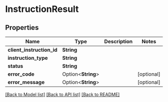 # InstructionResult

## Properties

Name | Type | Description | Notes
------------ | ------------- | ------------- | -------------
**client_instruction_id** | **String** |  | 
**instruction_type** | **String** |  | 
**status** | **String** |  | 
**error_code** | Option<**String**> |  | [optional]
**error_message** | Option<**String**> |  | [optional]

[[Back to Model list]](../README.md#documentation-for-models) [[Back to API list]](../README.md#documentation-for-api-endpoints) [[Back to README]](../README.md)


